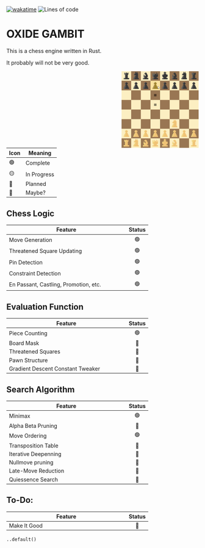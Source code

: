 [![wakatime](https://wakatime.com/badge/user/4b6581a3-5d2c-4e5d-9be1-63e7bb07270d/project/c1aed1d2-5def-458d-82c7-449b42f15502.svg)](https://wakatime.com/badge/user/4b6581a3-5d2c-4e5d-9be1-63e7bb07270d/project/c1aed1d2-5def-458d-82c7-449b42f15502)
<img alt="Lines of code" src="https://img.shields.io/tokei/lines/github/aspiringLich/oxide-gambit">
# **OXIDE GAMBIT**

This is a chess engine written in Rust.

It probably will not be very good.

<img align = "right" src = "img/example_screenshot.png" width = 40%>

|Icon|Meaning|
|----------|--------|
|🟢|Complete|
|🟡|In Progress|
|🔴|Planned|
|🔵|Maybe?|

## **Chess Logic** 
| <div style="width:300px">Feature</div> | Status |
|-| :-: |
|Move Generation|🟢|
|Threatened Square Updating|🟢|
|Pin Detection|🟢|
|Constraint Detection|🟢|
|En Passant, Castling, Promotion, etc.|🟢|

## **Evaluation Function**
| <div style="width:300px">Feature</div>  | Status |
|-| :-: |
|Piece Counting|🟢|
|Board Mask|🔴|
|Threatened Squares|🔴|
|Pawn Structure|🔴|
|Gradient Descent Constant Tweaker|🔵|

## **Search Algorithm**
| <div style="width:300px">Feature</div>  | Status |
|-| :-: |
|Minimax|🟢|
|Alpha Beta Pruning|🔴|
|Move Ordering|🟢|
|Transposition Table|🔴|
|Iterative Deepenning|🔵|
|Nullmove pruning|🔴|
|Late-Move Reduction|🔵|
|Quiessence Search|🔵|

## **To-Do:**
| <div style="width:300px">Feature</div>  | Status |
|-| :-: |
|Make It Good|🔴|

`..default()`
